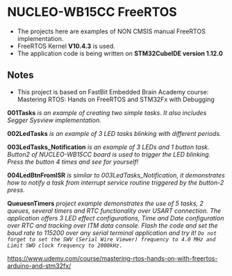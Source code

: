 # NUCLEO-WB15CC FreeRTOS 

- The projects here are examples of NON CMSIS manual FreeRTOS implementation.
- FreeRTOS Kernel **V10.4.3** is used.
- The application code is being written on **STM32CubeIDE version 1.12.0**

## Notes
	
- This project is based on FastBit Embedded Brain Academy course: Mastering RTOS: Hands on FreeRTOS and STM32Fx with Debugging

**001Tasks** *is an example of creating two simple tasks. It also includes Segger Sysview implementation.*

**002LedTasks** *is an example of 3 LED tasks blinking with different periods.*

**003LedTasks_Notification** *is an example of 3 LEDs and 1 button task. Button2 of NUCLEO-WB15CC board is used to trigger the LED blinking. Press the button 4 times and see for yourself!*

**004LedBtnFromISR** *is similar to 003LedTasks_Notification, it demonstrates how to notify a task from interrupt service routine triggered by the button-2 press.*

**QueuesnTimers** *project example demonstrates the use of 5 tasks, 2 queues, several timers and RTC functionality over USART connection. The application offers 3 LED effect configurations, Time and Date configuration over RTC and tracking over ITM data console. Flash the code and set the baud rate to 115200 over any serial terminal application and try it! ``Do not forget to set the SWV (Serial Wire Viewer) frequency to 4.0 MHz and Limit SWO clock frequency to 2000kHz.``*

https://www.udemy.com/course/mastering-rtos-hands-on-with-freertos-arduino-and-stm32fx/



